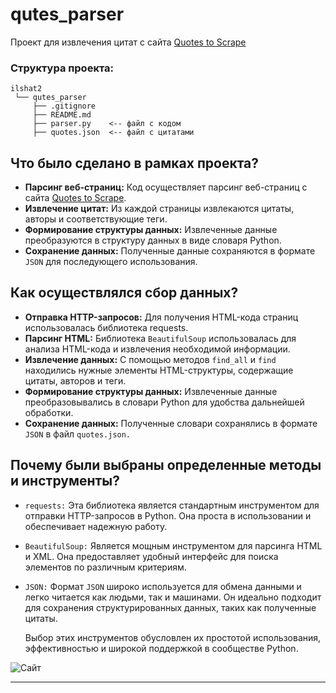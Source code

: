 # qutes_parser

Проект для извлечения цитат с сайта [Quotes to Scrape](https://quotes.toscrape.com/)

### Структура проекта:
```
ilshat2
 └── qutes_parser
     ├── .gitignore
     ├── README.md
     ├── parser.py    <-- файл с кодом
     ├── quotes.json  <-- файл с цитатами
```

## Что было сделано в рамках проекта?

- **Парсинг веб-страниц:** Код осуществляет парсинг веб-страниц с сайта [Quotes to Scrape](https://quotes.toscrape.com/).
- **Извлечение цитат:** Из каждой страницы извлекаются цитаты, авторы и соответствующие теги.
- **Формирование структуры данных:** Извлеченные данные преобразуются в структуру данных в виде словаря Python.
- **Сохранение данных:** Полученные данные сохраняются в формате `JSON` для последующего использования.

## Как осуществлялся сбор данных?

- **Отправка HTTP-запросов:** Для получения HTML-кода страниц использовалась библиотека requests.
- **Парсинг HTML:** Библиотека `BeautifulSoup` использовалась для анализа HTML-кода и извлечения необходимой информации.
- **Извлечение данных:** С помощью методов `find_all` и `find` находились нужные элементы HTML-структуры, содержащие цитаты, авторов и теги.
- **Формирование структуры данных:** Извлеченные данные преобразовывались в словари Python для удобства дальнейшей обработки.
- **Сохранение данных:** Полученные словари сохранялись в формате `JSON` в файл `quotes.json.`

## Почему были выбраны определенные методы и инструменты?

- `requests:` Эта библиотека является стандартным инструментом для отправки HTTP-запросов в Python. Она проста в использовании и обеспечивает надежную работу.
- `BeautifulSoup:` Является мощным инструментом для парсинга HTML и XML. Она предоставляет удобный интерфейс для поиска элементов по различным критериям.
- `JSON:` Формат `JSON` широко используется для обмена данными и легко читается как людьми, так и машинами. Он идеально подходит для сохранения структурированных данных, таких как полученные цитаты.

   Выбор этих инструментов обусловлен их простотой использования, эффективностью и широкой поддержкой в сообществе Python.

![Сайт](https://ibb.co/nPrrQM3)

---

